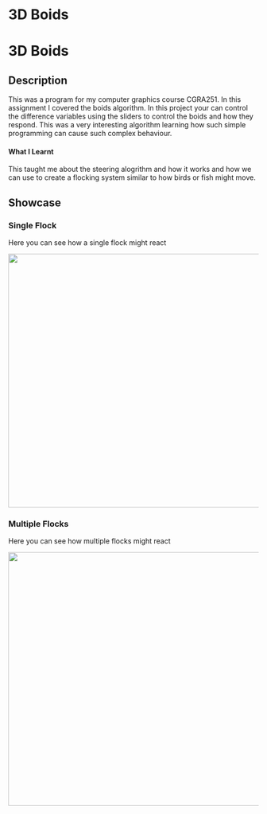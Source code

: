 # 3D Boids


<body>
<h1>3D Boids</h1>
<p>
<h2>Description</h2>
This was a program for my computer graphics course CGRA251. In this assignment I covered the boids algorithm. In this project your can control the difference
variables using the sliders to control the boids and how they respond. This was a very interesting algorithm learning how such simple programming can cause
such complex behaviour. 

<h4>What I Learnt</h4>
This taught me about the steering alogrithm and how it works and how we can use to create a flocking system similar to how birds or fish might move.

<h2>Showcase</h2>
<h3>Single Flock</h3>
<p>Here you can see how a single flock might react</p>
<img src="https://user-images.githubusercontent.com/43081670/220803350-031b019d-3f71-456b-aeca-0876c718bebd.gif" width="510" />

<h3>Multiple Flocks</h3>
<p>Here you can see how multiple flocks might react</p>
<img src="https://user-images.githubusercontent.com/43081670/220803452-9727b8a4-26f1-44a1-84cf-39c9789c5ae0.gif" width="510" />
</body>
